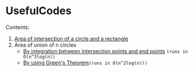 # UsefulCodes
Contents:
1. [Area of intersection of a circle and a rectangle](https://github.com/deeepeshthakur/UsefulCodes/blob/master/AreaOfInterOfCircleAndRectangle.cpp)
2. Area of union of n circles
   - [By integration between intersection points and end points](https://github.com/deeepeshthakur/UsefulCodes/blob/master/AreaOfUnionOfCircles1.cpp) `(runs in O(n^3log(n))`
   - [By using Green's Theorem](https://github.com/deeepeshthakur/UsefulCodes/blob/master/AreaOfUnionOfCircles2.cpp)`(runs in O(n^2log(n)))`
